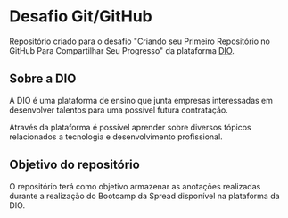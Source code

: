 # Desafio Git/GitHub

Repositório criado para o desafio "Criando seu Primeiro Repositório no GitHub Para Compartilhar Seu Progresso" da plataforma [DIO](https://www.dio.me/).

## Sobre a DIO

A DIO é uma plataforma de ensino que junta empresas interessadas em desenvolver talentos para uma possível futura contratação.

Através da plataforma é possível aprender sobre diversos tópicos relacionados a tecnologia e desenvolvimento profissional.

## Objetivo do repositório

O repositório terá como objetivo armazenar as anotações realizadas durante a realização do Bootcamp da Spread disponível na plataforma da DIO.
